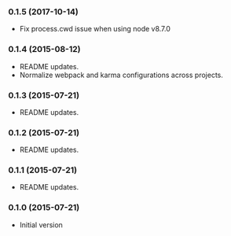 ### 0.1.5 (2017-10-14)
* Fix process.cwd issue when using node v8.7.0

### 0.1.4 (2015-08-12)
* README updates.
* Normalize webpack and karma configurations across projects.

### 0.1.3 (2015-07-21)
* README updates.

### 0.1.2 (2015-07-21)
* README updates.

### 0.1.1 (2015-07-21)
* README updates.

### 0.1.0 (2015-07-21)
* Initial version